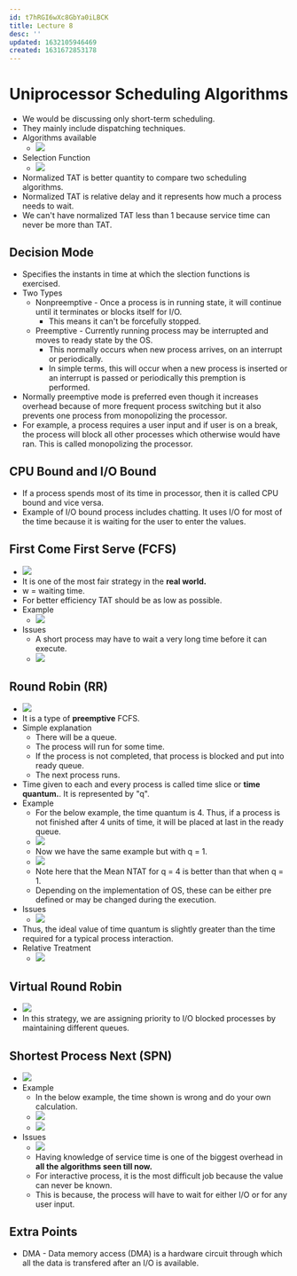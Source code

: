 ```yaml
---
id: t7hRGI6wXc8GbYa0iLBCK
title: Lecture 8
desc: ''
updated: 1632105946469
created: 1631672853178
---
```


# Uniprocessor Scheduling Algorithms

* We would be discussing only short-term scheduling.
* They mainly include dispatching techniques.
* Algorithms available
    * ![](/assets/images/2021-09-20-08-08-03.png)
* Selection Function
    * ![](/assets/images/2021-09-20-08-10-10.png)
* Normalized TAT is better quantity to compare two scheduling algorithms.
* Normalized TAT is relative delay and it represents how much a process needs to wait.
* We can't have normalized TAT less than 1 because service time can never be more than TAT.

## Decision Mode
* Specifies the instants in time at which the slection functions is exercised.
* Two Types
    * Nonpreemptive - Once a process is in running state, it will continue until it terminates or blocks itself for I/O.
        * This means it can't be forcefully stopped.
    * Preemptive - Currently running process may be interrupted and moves to ready state by the OS.
        * This normally occurs when new process arrives, on an interrupt or periodically.
        * In simple terms, this will occur when a new process is inserted or an interrupt is passed or periodically this premption is performed.
* Normally preemptive mode is preferred even though it increases overhead because of more frequent process switching but it also prevents one process from monopolizing the processor.
* For example, a process requires a user input and if user is on a break, the process will block all other processes which otherwise would have ran. This is called monopolizing the processor.

## CPU Bound and I/O Bound
* If a process spends most of its time in processor, then it is called CPU bound and vice versa.
* Example of I/O bound process includes chatting. It uses I/O for most of the time because it is waiting for the user to enter the values.

## First Come First Serve (FCFS)
* ![](/assets/images/2021-09-20-08-14-00.png)
* It is one of the most fair strategy in the **real world.**
* w = waiting time.
* For better efficiency TAT should be as low as possible.
* Example
    * ![](/assets/images/2021-09-28-10-54-38.png)
* Issues
    * A short process may have to wait a very long time before it can execute.
    * ![](/assets/images/2021-09-20-08-33-39.png)

## Round Robin (RR)
* ![](/assets/images/2021-09-28-12-18-13.png)
* It is a type of **preemptive** FCFS.
* Simple explanation
    * There will be a queue.
    * The process will run for some time.
    * If the process is not completed, that process is blocked and put into ready queue.
    * The next process runs.
* Time given to each and every process is called time slice or **time quantum.**. It is represented by "q".
* Example
    * For the below example, the time quantum is 4. Thus, if a process is not finished after 4 units of time, it will be placed at last in the ready queue.
    * ![](/assets/images/2021-09-28-12-26-01.png)
    * Now we have the same example but with q = 1.
    * ![](/assets/images/2021-09-28-12-40-19.png)
    * Note here that the Mean NTAT for q = 4 is better than that when q = 1.
    * Depending on the implementation of OS, these can be either pre defined or may be changed during the execution.
* Issues
    * ![](/assets/images/2021-09-28-12-44-01.png)
* Thus, the ideal value of time quantum is slightly greater than the time required for a typical process interaction.
* Relative Treatment
    * ![](/assets/images/2021-09-28-13-24-26.png)

## Virtual Round Robin
* ![](/assets/images/2021-09-28-13-26-40.png)
* In this strategy, we are assigning priority to I/O blocked processes by maintaining different queues.

## Shortest Process Next (SPN)
* ![](/assets/images/2021-09-28-15-00-03.png)
* Example
    * In the below example, the time shown is wrong and do your own calculation.
    * ![](/assets/images/2021-09-28-15-03-17.png)
    * ![](/assets/images/2021-09-28-15-03-30.png)
* Issues
    * ![](/assets/images/2021-09-28-15-03-48.png)
    * Having knowledge of service time is one of the biggest overhead in **all the algorithms seen till now.**
    * For interactive process, it is the most difficult job because the value can never be known.
    * This is because, the process will have to wait for either I/O or for any user input.

## Extra Points
* DMA - Data memory access (DMA) is a hardware circuit through which all the data is transfered after an I/O is available.
